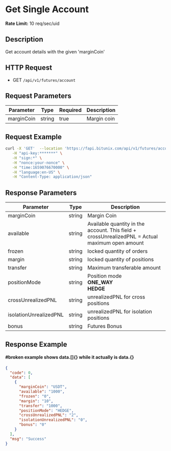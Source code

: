 # Get Single Account

**Rate Limit:** 10 req/sec/uid

## Description

Get account details with the given 'marginCoin'

## HTTP Request

* GET `/api/v1/futures/account`

## Request Parameters

| Parameter  | Type   | Required | Description |
|------------|--------|----------|-------------|
| marginCoin | string | true     | Margin coin |

## Request Example

```bash
curl -X 'GET'  --location 'https://fapi.bitunix.com/api/v1/futures/account?marginCoin=USDT' \
   -H "api-key:*******" \
   -H "sign:*" \
   -H "nonce:your-nonce" \
   -H "time:1659076670000" \
   -H "language:en-US" \
   -H "Content-Type: application/json"
```

## Response Parameters

| Parameter              | Type   | Description                                                                                     |
|------------------------|--------|-------------------------------------------------------------------------------------------------|
| marginCoin             | string | Margin Coin                                                                                     |
| available              | string | Available quantity in the account. This field + crossUnrealizedPNL = Actual maximum open amount |
| frozen                 | string | locked quantity of orders                                                                       |
| margin                 | string | locked quantity of positions                                                                    |
| transfer               | string | Maximum transferable amount                                                                     |
| positionMode           | string | Position mode<br>**ONE_WAY**<br>**HEDGE**                                                       |
| crossUnrealizedPNL     | string | unrealizedPNL for cross positions                                                               |
| isolationUnrealizedPNL | string | unrealizedPNL for isolation positions                                                           |
| bonus                  | string | Futures Bonus                                                                                   |

## Response Example

#### #broken example shows data.[]{} while it actually is data.{}

```json
{
  "code": 0,
  "data": [
    {
      "marginCoin": "USDT",
      "available": "1000",
      "frozen": "0",
      "margin": "10",
      "transfer": "1000",
      "positionMode": "HEDGE",
      "crossUnrealizedPNL": "2",
      "isolationUnrealizedPNL": "0",
      "bonus": "0"
    }
  ],
  "msg": "Success"
}
```